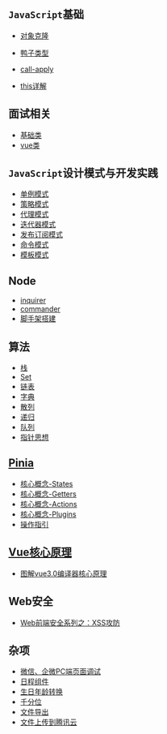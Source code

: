 

## `JavaScript`基础

- [对象克隆](https://kfhechenglong.github.io/blog/javascript/clone.html)

- [鸭子类型](https://kfhechenglong.github.io/blog/javascript/duck.html)

- [call-apply](./docs/javascript/call-apply.md)

- [this详解](./docs/javascript/this.md)
## 面试相关

- <a href="./docs/面试/truth-value/README.md">基础类</a>
- <a href="./docs/面试/vue/README.md">vue类</a>

## `JavaScript`设计模式与开发实践

- <a href="./docs/front-concept/design-mode/single.md">单例模式</a>
- <a href="./docs/front-concept/design-mode/2.策略模式/README.md">策略模式</a>
- <a href="./docs/front-concept/design-mode/3.代理模式/README.md">代理模式</a>
- <a href="./docs/front-concept/design-mode/4.迭代器模式/README.md">迭代器模式</a>
- <a href="./docs/front-concept/design-mode/5.发布订阅模式/README.md">发布订阅模式</a>
- <a href="./docs/front-concept/design-mode/6.命令模式/1.命令模式实现菜单管理.md">命令模式</a>
- <a href="./docs/front-concept/design-mode/7.模板模式/README.md">模板模式</a>

## Node
- <a href="./docs/node/inquirer/README.md">inquirer</a>
- <a href="./docs/node/node-commander/README.md">commander</a>
- <a href="./docs/node/cli/README.md">脚手架搭建</a>
## 算法
- <a href="./docs/front-concept/algorithm/1.stack/README.md">栈</a>
- <a href="./docs/front-concept/algorithm/2.Set/README.md">Set</a>
- <a href="./docs/front-concept/algorithm/3.链表/README.md">链表</a>
- <a href="./docs/front-concept/algorithm/4.字典/README.md">字典</a>
- <a href="./docs/front-concept/algorithm/5.散列表/README.md">散列</a>
- <a href="./docs/front-concept/algorithm/6.递归/README.md">递归</a>
- <a href="./docs/front-concept/algorithm/7.队列/queue.md">队列</a>
- <a href="./docs/front-concept/algorithm/8.指针思想/README.md">指针思想</a>

## [Pinia](./docs/Pinia/README.md)

- <a href="./docs/Pinia/核心概念/README.md">核心概念-States</a>
- <a href="./docs/Pinia/核心概念/Getters.md">核心概念-Getters</a>
- <a href="./docs/Pinia/核心概念/Actions.md">核心概念-Actions</a>
- <a href="./docs/Pinia/核心概念/Plugins.md">核心概念-Plugins</a>
- <a href="./docs/Pinia/操作指引/README.md">操作指引</a>
## [Vue核心原理](./docs/vue/vue3/vue核心原理/README.md)

- <a href="./docs/vue/vue3/vue核心原理/图解vue3.0编译器核心原理.md">图解vue3.0编译器核心原理</a>

## Web安全
- <a href="./docs/other/前端安全/xss/README.md">Web前端安全系列之：XSS攻防</a>
## 杂项
- <a href="./docs/other/工具/wx-pc-dev.md">微信、企微PC端页面调试</a>
- <a href="./docs/other/fullCalendar/README.md">日程组件</a>
- <a href="./docs/uitls/format-date/README.md">生日年龄转换</a>
- <a href="./docs/uitls/千分位.md">千分位</a>
- <a href="./docs/uitls/exportFiles.md">文件导出</a>
- <a href="./docs/other/upload-files/README.md">文件上传到腾讯云</a>
